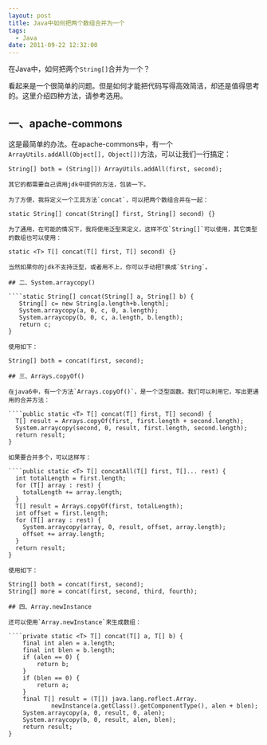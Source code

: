 ```yaml
---
layout: post
title: Java中如何把两个数组合并为一个
tags:
  - Java
date: 2011-09-22 12:32:00
---
```


在Java中，如何把两个`String[]`合并为一个？

看起来是一个很简单的问题。但是如何才能把代码写得高效简洁，却还是值得思考的。这里介绍四种方法，请参考选用。

## 一、apache-commons

这是最简单的办法。在apache-commons中，有一个`ArrayUtils.addAll(Object[], Object[])`方法，可以让我们一行搞定：

    String[] both = (String[]) ArrayUtils.addAll(first, second);

    其它的都需要自己调用jdk中提供的方法，包装一下。

    为了方便，我将定义一个工具方法`concat`，可以把两个数组合并在一起：

    static String[] concat(String[] first, String[] second) {}

    为了通用，在可能的情况下，我将使用泛型来定义，这样不仅`String[]`可以使用，其它类型的数组也可以使用：

    static <T> T[] concat(T[] first, T[] second) {}

    当然如果你的jdk不支持泛型，或者用不上，你可以手动把T换成`String`。

    ## 二、System.arraycopy()

    ````static String[] concat(String[] a, String[] b) {
       String[] c= new String[a.length+b.length];
       System.arraycopy(a, 0, c, 0, a.length);
       System.arraycopy(b, 0, c, a.length, b.length);
       return c;
    }

    使用如下：

    String[] both = concat(first, second);

    ## 三、Arrays.copyOf()

    在java6中，有一个方法`Arrays.copyOf()`，是一个泛型函数。我们可以利用它，写出更通用的合并方法：

    ````public static <T> T[] concat(T[] first, T[] second) {
      T[] result = Arrays.copyOf(first, first.length + second.length);
      System.arraycopy(second, 0, result, first.length, second.length);
      return result;
    }         

    如果要合并多个，可以这样写：

    ````public static <T> T[] concatAll(T[] first, T[]... rest) {
      int totalLength = first.length;
      for (T[] array : rest) {
        totalLength += array.length;
      }
      T[] result = Arrays.copyOf(first, totalLength);
      int offset = first.length;
      for (T[] array : rest) {
        System.arraycopy(array, 0, result, offset, array.length);
        offset += array.length;
      }
      return result;
    }

    使用如下：

    String[] both = concat(first, second);
    String[] more = concat(first, second, third, fourth);

    ## 四、Array.newInstance

    还可以使用`Array.newInstance`来生成数组：

    ````private static <T> T[] concat(T[] a, T[] b) {
        final int alen = a.length;
        final int blen = b.length;
        if (alen == 0) {
            return b;
        }
        if (blen == 0) {
            return a;
        }
        final T[] result = (T[]) java.lang.reflect.Array.
                newInstance(a.getClass().getComponentType(), alen + blen);
        System.arraycopy(a, 0, result, 0, alen);
        System.arraycopy(b, 0, result, alen, blen);
        return result;
    }